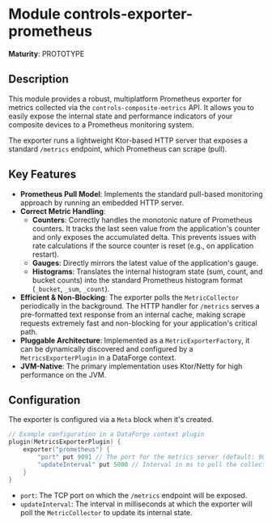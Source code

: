 # Module controls-exporter-prometheus

**Maturity**: PROTOTYPE

## Description

This module provides a robust, multiplatform Prometheus exporter for metrics collected via the `controls-composite-metrics` API. It allows you to easily expose the internal state and performance indicators of your composite devices to a Prometheus monitoring system.

The exporter runs a lightweight Ktor-based HTTP server that exposes a standard `/metrics` endpoint, which Prometheus can scrape (pull).

## Key Features

- **Prometheus Pull Model**: Implements the standard pull-based monitoring approach by running an embedded HTTP server.
- **Correct Metric Handling**:
    - **Counters**: Correctly handles the monotonic nature of Prometheus counters. It tracks the last seen value from the application's counter and only exposes the accumulated delta. This prevents issues with rate calculations if the source counter is reset (e.g., on application restart).
    - **Gauges**: Directly mirrors the latest value of the application's gauge.
    - **Histograms**: Translates the internal histogram state (sum, count, and bucket counts) into the standard Prometheus histogram format (`_bucket`, `_sum`, `_count`).
- **Efficient & Non-Blocking**: The exporter polls the `MetricCollector` periodically in the background. The HTTP handler for `/metrics` serves a pre-formatted text response from an internal cache, making scrape requests extremely fast and non-blocking for your application's critical path.
- **Pluggable Architecture**: Implemented as a `MetricExporterFactory`, it can be dynamically discovered and configured by a `MetricsExporterPlugin` in a DataForge context.
- **JVM-Native**: The primary implementation uses Ktor/Netty for high performance on the JVM.

## Configuration

The exporter is configured via a `Meta` block when it's created.

```kotlin
// Example configuration in a DataForge context plugin
plugin(MetricsExporterPlugin) {
    exporter("prometheus") {
        "port" put 9091 // The port for the metrics server (default: 9091)
        "updateInterval" put 5000 // Interval in ms to poll the collector (default: 5000)
    }
}
```
- `port`: The TCP port on which the `/metrics` endpoint will be exposed.
- `updateInterval`: The interval in milliseconds at which the exporter will poll the `MetricCollector` to update its internal state.